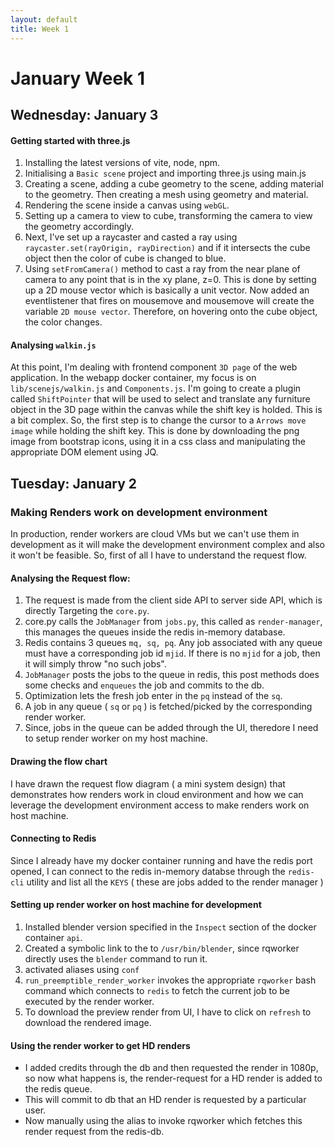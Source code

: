 ```yaml
---
layout: default
title: Week 1
---
```

# **January Week 1**


## **Wednesday: January 3**

#### **Getting started with three.js**
1. Installing the latest versions of vite, node, npm.
2. Initialising a `Basic scene` project and importing three.js using main.js
3. Creating a scene, adding a cube geometry to the scene, adding material to the geometry. Then creating a mesh using geometry and material.
4. Rendering the scene inside a canvas using `webGL`.
5. Setting up a camera to view to cube, transforming the camera to view the geometry accordingly.
6. Next, I've set up a raycaster and casted a ray using `raycaster.set(rayOrigin, rayDirection)` and if it intersects the cube object then the color of cube is changed to blue.
7. Using `setFromCamera()` method to cast a ray from the near plane of camera to any point that is in the xy plane, z=0. This is done by setting up a 2D mouse vector which is basically a unit vector. Now added an eventlistener that fires on mousemove and mousemove will create the variable `2D mouse vector`. Therefore, on hovering onto the cube object, the color changes.

#### **Analysing `walkin.js`**
At this point, I'm dealing with frontend component `3D page` of the web application. In the webapp docker container, my focus is on `lib/scenejs/walkin.js` and `Components.js`. I'm going to create a plugin called `ShiftPointer` that will be used to select and translate any furniture object in the 3D page within the canvas while the shift key is holded. This is a bit complex.
So, the first step is to change the cursor to a `Arrows move image` while holding the shift key. This is done by downloading the png image from bootstrap icons, using it in a css class and manipulating the appropriate DOM element using JQ.



## **Tuesday: January 2**  

### **Making Renders work on development environment**  
In production, render workers are cloud VMs but we can't use them in development as it will make the development environment complex and also it won't be feasible. So, first of all I have to understand the request flow.

#### **Analysing the Request flow:**

1. The request is made from the client side API to server side API, which is directly Targeting the `core.py`.
2. core.py calls the `JobManager` from `jobs.py`, this called as `render-manager`, this manages the queues inside the redis in-memory database.
3. Redis contains 3 queues `mq, sq, pq`. Any job associated with any queue must have a corresponding job id `mjid`. If there is no `mjid` for a job, then it will simply throw "no such jobs".
4. `JobManager` posts the jobs to the queue in redis, this post methods does some checks and `enqueues` the job and commits to the db.
5. Optimization lets the fresh job enter in the `pq` instead of the `sq`.
6. A job in any queue ( `sq` or `pq` ) is fetched/picked by the corresponding render worker.
7. Since, jobs in the queue can be added through the UI, theredore I need to setup render worker on my host machine.

#### **Drawing the flow chart**
I have drawn the request flow diagram ( a mini system design) that demonstrates how renders work in cloud environment and how we can leverage the development environment access to make renders work on host machine.

#### **Connecting to Redis**
Since I already have my docker container running and have the redis port opened, I can connect to the redis in-memory databse through the `redis-cli` utility and list all the `KEYS` ( these are jobs added to the render manager )

#### **Setting up render worker on host machine for development**
1. Installed blender version specified in the `Inspect` section of the docker container `api`.
2. Created a symbolic link to the to `/usr/bin/blender`, since rqworker directly uses the `blender` command to run it.
3. activated aliases using `conf`
4. `run_preemptible_render_worker` invokes the appropriate `rqworker` bash command which connects to `redis` to fetch the current job to be executed by the render worker.
5. To download the preview render from UI, I have to click on `refresh` to download the rendered image.

#### **Using the render worker to get HD renders**
- I added credits through the db and then requested the render in 1080p, so now what happens is, the render-request for a HD render is added to the redis queue.
- This will commit to db that an HD render is requested by a particular user.
- Now manually using the alias to invoke rqworker which fetches this render request from the redis-db.

<br>

